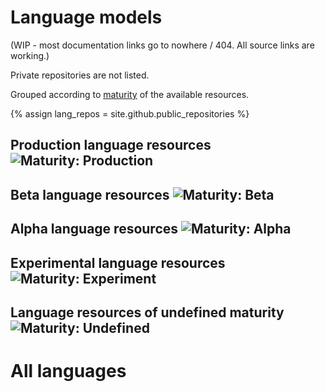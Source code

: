 # Language models

(WIP - most documentation links go to nowhere / 404. All source links are working.)

Private repositories are not listed.

Grouped according to [maturity](https://github.com/divvun/giellalt-svn2git/blob/master/doc/Aftermath.md#language-model-maturity-classification) of the available resources.

{% assign lang_repos = site.github.public_repositories %}

## Production language resources ![Maturity: Production](https://img.shields.io/badge/Maturity-Production-brightgreen.svg)

<div id="prod_languges" class="twocolumn" ></div>

## Beta language resources ![Maturity: Beta](https://img.shields.io/badge/Maturity-Beta-yellow.svg)

<div id="beta_languges" class="twocolumn" ></div>

## Alpha language resources ![Maturity: Alpha](https://img.shields.io/badge/Maturity-Alpha-red.svg)

<div id="alpha_languges" class="twocolumn" ></div>

## Experimental language resources ![Maturity: Experiment](https://img.shields.io/badge/Maturity-Experiment-black.svg)

<div id="exper_languges" class="twocolumn" ></div>

## Language resources of undefined maturity ![Maturity: Undefined](https://img.shields.io/badge/Maturity-Undefined-lightgrey.svg)

<div id="undef_languges" class="twocolumn" ></div>

# All languages

<div id="languge_container"></div>

<script src="/assets/js/langtable.js"></script>
<script>
const domContainer = document.querySelector('#languge_container');
domContainer.appendChild(langTables({{lang_repos|jsonify}}))
</script>


<script>
const domProdLangs = document.querySelector('#prod_languges');
domProdLangs.appendChild(addTable({{lang_repos|jsonify}}, 'lang-', ['maturity-prod']))
</script>

<script>
const domBetaLangs = document.querySelector('#beta_languges');
domBetaLangs.appendChild(addTable({{lang_repos|jsonify}}, 'lang-', ['maturity-beta']))
</script>

<script>
const domAlphaLangs = document.querySelector('#alpha_languges');
domAlphaLangs.appendChild(addTable({{lang_repos|jsonify}}, 'lang-', ['maturity-alpha']))
</script>

<script>
const domExperLangs = document.querySelector('#exper_languges');
domExperLangs.appendChild(addTable({{lang_repos|jsonify}}, 'lang-', ['maturity-exper']))
</script>

<script>
const domUndefLangs = document.querySelector('#undef_languges');
domUndefLangs.appendChild(addNegTable({{lang_repos|jsonify}}, 'lang-', ['maturity-exper', 'maturity-beta', 'maturity-alpha', 'maturity-prod']))
</script>
